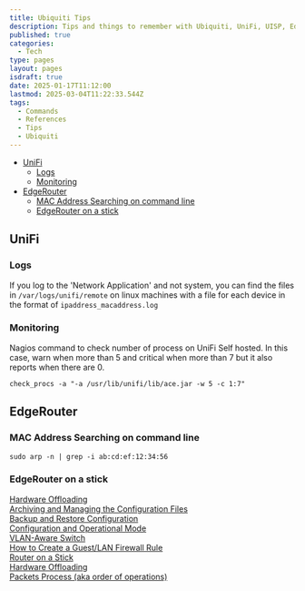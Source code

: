 ```yaml
---
title: Ubiquiti Tips
description: Tips and things to remember with Ubiquiti, UniFi, UISP, EdgeRouter systems
published: true
categories:
  - Tech
type: pages
layout: pages
isdraft: true
date: 2025-01-17T11:12:00
lastmod: 2025-03-04T11:22:33.544Z
tags:
  - Commands
  - References
  - Tips
  - Ubiquiti
---
```



<!--- cSpell:disable --->
* [UniFi](#unifi)
  * [Logs](#logs)
  * [Monitoring](#monitoring)
* [EdgeRouter](#edgerouter)
  * [MAC Address Searching on command line](#mac-address-searching-on-command-line)
  * [EdgeRouter on a stick](#edgerouter-on-a-stick)
<!--- cSpell:enable --->

## UniFi

### Logs

If you log to the 'Network Application' and not system, you can find the files in `/var/logs/unifi/remote` on linux machines with a file for each device in the format of `ipaddress_macaddress.log`

### Monitoring

Nagios command to check number of process on UniFi Self hosted. In this case, warn when more than 5 and critical when more than 7 but it also reports when there are 0.

`check_procs -a "-a /usr/lib/unifi/lib/ace.jar -w 5 -c 1:7"`

## EdgeRouter

### MAC Address Searching on command line

`sudo arp -n | grep -i ab:cd:ef:12:34:56`

### EdgeRouter on a stick

[Hardware Offloading](https://help.ui.com/hc/en-us/articles/115006567467-EdgeRouter-Hardware-Offloading)\
[Archiving and Managing the Configuration Files](https://help.ui.com/hc/en-us/articles/204960084)\
[Backup and Restore Configuration](https://help.ui.com/hc/en-us/articles/360002535514)\
[Configuration and Operational Mode](https://help.ui.com/hc/en-us/articles/204960094-EdgeRouter-Configuration-and-Operational-Mode)\
[VLAN-Aware Switch](https://help.ui.com/hc/en-us/articles/115012700967)\
[How to Create a Guest/LAN Firewall Rule](https://help.ui.com/hc/en-us/articles/218889067)\
[Router on a Stick](https://help.ui.com/hc/en-us/articles/204959444-EdgeRouter-Router-on-a-Stick)\
[Hardware Offloading](https://help.ui.com/hc/en-us/articles/115006567467-EdgeRouter-Hardware-Offloading)\
[Packets Process (aka order of operations)](https://help.ui.com/hc/en-us/articles/204976664-EdgeRouter-Packets-Processing)
